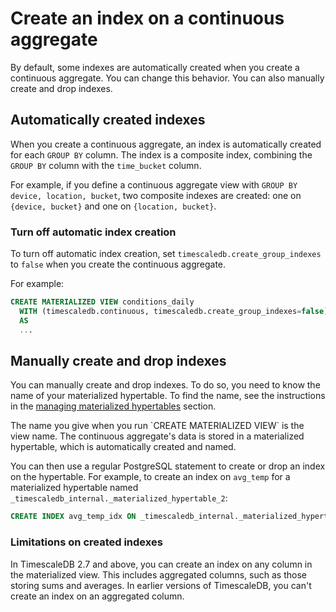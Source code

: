 # Create an index on a continuous aggregate
By default, some indexes are automatically created when you create a continuous
aggregate. You can change this behavior. You can also manually create and drop
indexes.

## Automatically created indexes
When you create a continuous aggregate, an index is automatically created for
each `GROUP BY` column. The index is a composite index, combining the `GROUP BY`
column with the `time_bucket` column.

For example, if you define a continuous aggregate view with `GROUP BY device,
location, bucket`, two composite indexes are created: one on `{device, bucket}`
and one on `{location, bucket}`.

### Turn off automatic index creation
To turn off automatic index creation, set `timescaledb.create_group_indexes` to
`false` when you create the continuous aggregate.

For example:
```sql
CREATE MATERIALIZED VIEW conditions_daily
  WITH (timescaledb.continuous, timescaledb.create_group_indexes=false)
  AS
  ...
```

## Manually create and drop indexes
You can manually create and drop indexes. To do so, you need to know the name of
your materialized hypertable. To find the name, see the instructions in the
[managing materialized hypertables][materialized-hypertable-name] section.

<highlight type="note">
The name you give when you run `CREATE MATERIALIZED VIEW` is the view name. The
continuous aggregate's data is stored in a materialized hypertable, which is
automatically created and named.
</highlight>

You can then use a regular PostgreSQL statement to create or drop an index on
the hypertable. For example, to create an index on `avg_temp` for a materialized
hypertable named `_timescaledb_internal._materialized_hypertable_2`:
```sql
CREATE INDEX avg_temp_idx ON _timescaledb_internal._materialized_hypertable_2 (avg_temp);
```

### Limitations on created indexes
In TimescaleDB 2.7 and above, you can create an index on any column in the
materialized view. This includes aggregated columns, such as those storing sums
and averages. In earlier versions of TimescaleDB, you can't create an index on
an aggregated column.

[materialized-hypertable-name]: /how-to-guides/continuous-aggregates/materialized-hypertables/#discover-the-name-of-a-materialized-hypertable
